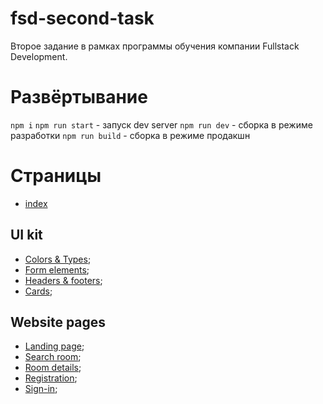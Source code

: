 # fsd-second-task
Второе задание в рамках программы обучения компании Fullstack Development.
# Развёртывание
`npm i`
`npm run start` - запуск dev server
`npm run dev` - сборка в режиме разработки
`npm run build` - сборка в режиме продакшн

# Страницы
+ [index](https://ftigran.github.io/fsd-second-task/build/)
 ## UI kit
+ [Colors & Types](https://ftigran.github.io/fsd-second-task/build/colors-and-type.html);
+ [Form elements](https://ftigran.github.io/fsd-second-task/build/form-elements.html);
+ [Headers & footers](https://ftigran.github.io/fsd-second-task/build/headers-and-footers.html);
+ [Cards](https://ftigran.github.io/fsd-second-task/build/cards.html);
## Website pages
+ [Landing page](https://ftigran.github.io/fsd-second-task/build/landing-page.html);
+ [Search room](https://ftigran.github.io/fsd-second-task/build/search-room.html);
+ [Room details](https://ftigran.github.io/fsd-second-task/build/room-details.html);
+ [Registration](https://ftigran.github.io/fsd-second-task/build/registration.html);
+ [Sign-in](https://ftigran.github.io/fsd-second-task/build/sign-in.html);

